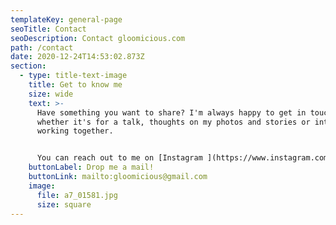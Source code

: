 ```yaml
---
templateKey: general-page
seoTitle: Contact
seoDescription: Contact gloomicious.com
path: /contact
date: 2020-12-24T14:53:02.873Z
section:
  - type: title-text-image
    title: Get to know me
    size: wide
    text: >-
      Have something you want to share? I'm always happy to get in touch,
      whether it's for a talk, thoughts on my photos and stories or interest in
      working together.


      You can reach out to me on [Instagram ](https://www.instagram.com/gloomicious/)or write a [mail ](mailto:gloomicious@gmail.com)and I'll check back with you as soon as possible :)
    buttonLabel: Drop me a mail!
    buttonLink: mailto:gloomicious@gmail.com
    image:
      file: a7_01581.jpg
      size: square
---
```

